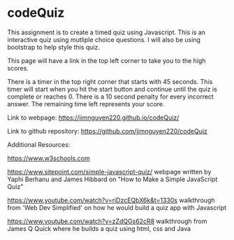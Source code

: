 # codeQuiz
This assignment is to create a timed quiz using Javascript.  This is an interactive quiz using mutliple choice questions.  I will also be using bootstrap to help style this quiz.

This page will have a link in the top left corner to take you to the high scores.  

There is a timer in the top right corner that starts with 45 seconds.  This timer will start when you hit the start button and continue until the quiz is complete or reaches 0.  There is a 10 second penalty for every incorrect answer.  The remaining time left represents your score.  

Link to webpage: https://jimnguyen220.github.io/codeQuiz/

Link to github repository: https://github.com/jimnguyen220/codeQuiz

Additional Resources:

https://www.w3schools.com

https://www.sitepoint.com/simple-javascript-quiz/
webpage written by Yaphi Berhanu and James Hibbard on "How to Make a Simple JavaScript Quiz"

https://www.youtube.com/watch?v=riDzcEQbX6k&t=1330s
walkthrough from 'Web Dev Simplified' on how he would build a quiz app with Javascript 

https://www.youtube.com/watch?v=zZdQGs62cR8
walkthrough from James Q Quick where he builds a quiz using html, css and Java